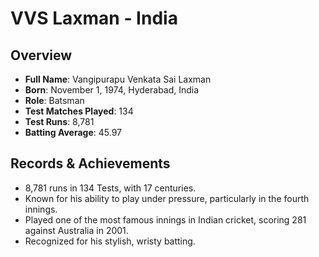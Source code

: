 # VVS Laxman - India

## Overview
- **Full Name**: Vangipurapu Venkata Sai Laxman
- **Born**: November 1, 1974, Hyderabad, India
- **Role**: Batsman
- **Test Matches Played**: 134
- **Test Runs**: 8,781
- **Batting Average**: 45.97

## Records & Achievements
- 8,781 runs in 134 Tests, with 17 centuries.
- Known for his ability to play under pressure, particularly in the fourth innings.
- Played one of the most famous innings in Indian cricket, scoring 281 against Australia in 2001.
- Recognized for his stylish, wristy batting.
